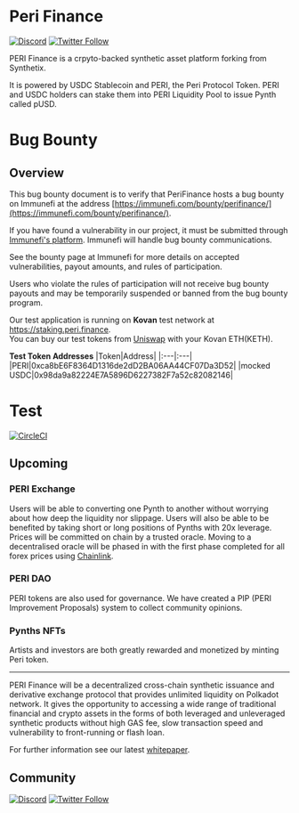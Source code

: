 # Peri Finance

[![Discord](https://img.shields.io/discord/818411536900030486.svg?color=768AD4&label=discord&logo=https%3A%2F%2Fdiscordapp.com%2Fassets%2F8c9701b98ad4372b58f13fd9f65f966e.svg)](https://discord.com/channels/818411536900030486/)
[![Twitter Follow](https://img.shields.io/twitter/follow/PERIFinance.svg?label=PERIfinance&style=social)](https://twitter.com/PERIfinance)

PERI Finance is a crpyto-backed synthetic asset platform forking from Synthetix.

It is powered by USDC Stablecoin and PERI, the Peri Protocol Token. PERI and USDC holders can stake them into PERI Liquidity Pool to issue Pynth called pUSD.
 
# Bug Bounty

## Overview

This bug bounty document is to verify that PeriFinance hosts a bug bounty on Immunefi at the address [https://immunefi.com/bounty/perifinance/](https://immunefi.com/bounty/perifinance/).

If you have found a vulnerability in our project, it must be submitted through [Immunefi's platform](https://immunefi.com/). Immunefi will handle bug bounty communications.

See the bounty page at Immunefi for more details on accepted vulnerabilities, payout amounts, and rules of participation.

Users who violate the rules of participation will not receive bug bounty payouts and may be temporarily suspended or banned from the bug bounty program.  

Our test application is running on **Kovan** test network at https://staking.peri.finance.  
You can buy our test tokens from [Uniswap](https://app.uniswap.org/#/swap?use=V2) with your Kovan ETH(KETH).  

**Test Token Addresses**
|Token|Address|
|:---|:---|
|PERI|0xca8bE6F8364D1316de2dD2BA06AA44CF07Da3D52|
|mocked USDC|0x98da9a82224E7A5896D6227382F7a52c82082146|

# Test

[![CircleCI](https://circleci.com/gh/perifinance/peri-finance.svg?style=svg)](https://circleci.com/gh/perifinance/peri-finance)

## Upcoming

### PERI Exchange

Users will be able to converting one Pynth to another without worrying about how deep the liquidity nor slippage. Users will also be able to be benefited by taking short or long positions of Pynths with 20x leverage.  
Prices will be committed on chain by a trusted oracle. Moving to a decentralised oracle will be phased in with the first phase completed for all forex prices using [Chainlink](https://feeds.chain.link/).

### PERI DAO

PERI tokens are also used for governance. We have created a PIP (PERI Improvement Proposals) system to collect community opinions.

### Pynths NFTs

Artists and investors are both greatly rewarded and monetized by minting Peri token.

---

PERI Finance will be a decentralized cross-chain synthetic issuance and derivative exchange protocol that provides unlimited liquidity on Polkadot network. It gives the opportunity to accessing a wide range of traditional financial and crypto assets in the forms of both leveraged and unleveraged synthetic products without high GAS fee, slow transaction speed and vulnerability to front-running or flash loan.

For further information see our latest [whitepaper](<http://test.peri.finance/file/Peri%20Whitepaper%20(EN)%20v0.9.pdf>).

## Community

[![Discord](https://img.shields.io/discord/818411536900030486.svg?color=768AD4&label=discord&logo=https%3A%2F%2Fdiscordapp.com%2Fassets%2F8c9701b98ad4372b58f13fd9f65f966e.svg)](https://discord.com/channels/818411536900030486/) [![Twitter Follow](https://img.shields.io/twitter/follow/PERIFinance.svg?label=PERIfinance&style=social)](https://twitter.com/PERIfinance)

